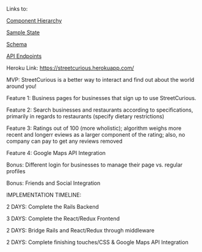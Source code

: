 Links to:

[Component Hierarchy](component-hierarchy.md)

[Sample State](sample-state.md)

[Schema](schema.md)

[API Endpoints](api-endpoints.md)

Heroku Link: https://streetcurious.herokuapp.com/

MVP: StreetCurious is a better way to interact and find out about the world around you!

Feature 1: Business pages for businesses that sign up to use StreetCurious.

Feature 2: Search businesses and restaurants according to specifications, primarily in regards to restaurants (specify dietary restrictions)

Feature 3: Ratings out of 100 (more wholistic); algorithm weighs more recent and longerr eviews as a larger component of the rating; also, no company can pay to get any reviews removed

Feature 4: Google Maps API Integration

Bonus: Different login for businesses to manage their page vs. regular profiles

Bonus: Friends and Social Integration

IMPLEMENTATION TIMELINE:

2 DAYS: Complete the Rails Backend

3 DAYS: Complete the React/Redux Frontend

2 DAYS: Bridge Rails and React/Redux through middleware

2 DAYS: Complete finishing touches/CSS & Google Maps API Integration
